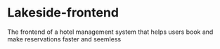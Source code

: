 # Lakeside-frontend
The frontend of a hotel management system that helps users book and make reservations faster and seemless
